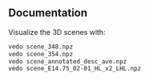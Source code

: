 ## Documentation

Visualize the 3D scenes with:
```bash
vedo scene_348.npz
vedo scene_354.npz
vedo scene_annotated_desc_ave.npz
vedo scene_E14.75_02-01_HL_x2_LHL.npz
```
